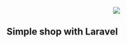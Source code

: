 <p align="center"><img src="https://laravel.com/assets/img/components/logo-laravel.svg"></p>

## Simple shop with Laravel
